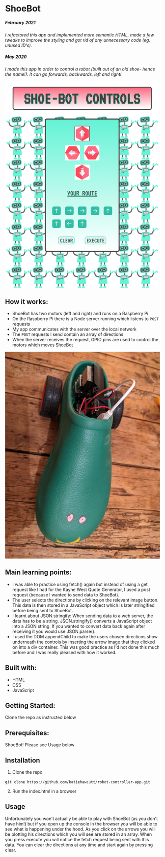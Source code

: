 # ShoeBot

##### February 2021

_I refactored this app and implemented more semantic HTML, made a few tweaks to improve the styling and got rid of any unnecessary code (eg. unused ID's)._

##### May 2020

_I made this app in order to control a robot (built out of an old shoe- hence the name!). It can go forwards, backwards, left and right!_

![ShoeBot Controls](./Images/shoebot-screenshot.PNG)

## How it works:

- ShoeBot has two motors (left and right) and runs on a Raspberry Pi
- On the Raspberry Pi there is a Node server running which listens to `POST` requests
- My app communicates with the server over the local network
- The `POST` requests I send contain an array of directions
- When the server receives the request, GPIO pins are used to control the motors which moves ShoeBot

![A photo of ShoeBot](./Images/shoeBot.png)

## Main learning points:

- I was able to practice using fetch() again but instead of using a get request like I had for the Kayne West Quote Generator, I used a post request (because I wanted to send data to ShoeBot).
- The user selects the directions by clicking on the relevant image button. This data is then stored in a JavaScript object which is later stringified before being sent to ShoeBot.
- I learnt about JSON.stringify: When sending data to a web server, the data has to be a string. JSON.stringify() converts a JavaScript object into a JSON string. If you wanted to convert data back again after receiving it you would use JSON.parse().
- I used the DOM appendChild to make the users chosen directions show underneath the controls by inserting the arrow image that they clicked on into a div container. This was good practice as I'd not done this much before and I was really pleased with how it worked.

## Built with:

- HTML
- CSS
- JavaScript

## Getting Started:

Clone the repo as instructed below

## Prerequisites:

ShoeBot! Please see Usage below

## Installation

1.  Clone the repo

`git clone https://github.com/katiehawcutt/robot-controller-app.git`

2. Run the index.html in a browser

## Usage

Unfortunately you won't actually be able to play with ShoeBot (as you don't have him!) but if you open up the console in the browser you will be able to see what is happening under the hood. As you click on the arrows you will be plotting his directions which you will see are stored in an array. When you press execute you will notice the fetch request being sent with this data. You can clear the directions at any time and start again by pressing clear.

